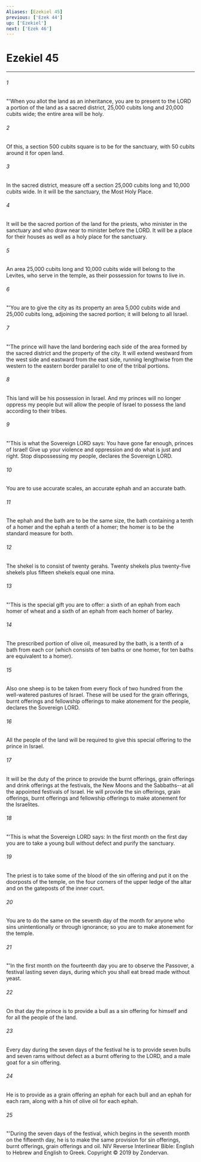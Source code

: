 ```yaml
---
Aliases: [Ezekiel 45]
previous: ['Ezek 44']
up: ['Ezekiel']
next: ['Ezek 46']
---
```

# Ezekiel 45

***


###### 1 
"'When you allot the land as an inheritance, you are to present to the LORD a portion of the land as a sacred district, 25,000 cubits long and 20,000 cubits wide; the entire area will be holy. 

###### 2 
Of this, a section 500 cubits square is to be for the sanctuary, with 50 cubits around it for open land. 

###### 3 
In the sacred district, measure off a section 25,000 cubits long and 10,000 cubits wide. In it will be the sanctuary, the Most Holy Place. 

###### 4 
It will be the sacred portion of the land for the priests, who minister in the sanctuary and who draw near to minister before the LORD. It will be a place for their houses as well as a holy place for the sanctuary. 

###### 5 
An area 25,000 cubits long and 10,000 cubits wide will belong to the Levites, who serve in the temple, as their possession for towns to live in. 

###### 6 
"'You are to give the city as its property an area 5,000 cubits wide and 25,000 cubits long, adjoining the sacred portion; it will belong to all Israel. 

###### 7 
"'The prince will have the land bordering each side of the area formed by the sacred district and the property of the city. It will extend westward from the west side and eastward from the east side, running lengthwise from the western to the eastern border parallel to one of the tribal portions. 

###### 8 
This land will be his possession in Israel. And my princes will no longer oppress my people but will allow the people of Israel to possess the land according to their tribes. 

###### 9 
"'This is what the Sovereign LORD says: You have gone far enough, princes of Israel! Give up your violence and oppression and do what is just and right. Stop dispossessing my people, declares the Sovereign LORD. 

###### 10 
You are to use accurate scales, an accurate ephah and an accurate bath. 

###### 11 
The ephah and the bath are to be the same size, the bath containing a tenth of a homer and the ephah a tenth of a homer; the homer is to be the standard measure for both. 

###### 12 
The shekel is to consist of twenty gerahs. Twenty shekels plus twenty-five shekels plus fifteen shekels equal one mina. 

###### 13 
"'This is the special gift you are to offer: a sixth of an ephah from each homer of wheat and a sixth of an ephah from each homer of barley. 

###### 14 
The prescribed portion of olive oil, measured by the bath, is a tenth of a bath from each cor (which consists of ten baths or one homer, for ten baths are equivalent to a homer). 

###### 15 
Also one sheep is to be taken from every flock of two hundred from the well-watered pastures of Israel. These will be used for the grain offerings, burnt offerings and fellowship offerings to make atonement for the people, declares the Sovereign LORD. 

###### 16 
All the people of the land will be required to give this special offering to the prince in Israel. 

###### 17 
It will be the duty of the prince to provide the burnt offerings, grain offerings and drink offerings at the festivals, the New Moons and the Sabbaths--at all the appointed festivals of Israel. He will provide the sin offerings, grain offerings, burnt offerings and fellowship offerings to make atonement for the Israelites. 

###### 18 
"'This is what the Sovereign LORD says: In the first month on the first day you are to take a young bull without defect and purify the sanctuary. 

###### 19 
The priest is to take some of the blood of the sin offering and put it on the doorposts of the temple, on the four corners of the upper ledge of the altar and on the gateposts of the inner court. 

###### 20 
You are to do the same on the seventh day of the month for anyone who sins unintentionally or through ignorance; so you are to make atonement for the temple. 

###### 21 
"'In the first month on the fourteenth day you are to observe the Passover, a festival lasting seven days, during which you shall eat bread made without yeast. 

###### 22 
On that day the prince is to provide a bull as a sin offering for himself and for all the people of the land. 

###### 23 
Every day during the seven days of the festival he is to provide seven bulls and seven rams without defect as a burnt offering to the LORD, and a male goat for a sin offering. 

###### 24 
He is to provide as a grain offering an ephah for each bull and an ephah for each ram, along with a hin of olive oil for each ephah. 

###### 25 
"'During the seven days of the festival, which begins in the seventh month on the fifteenth day, he is to make the same provision for sin offerings, burnt offerings, grain offerings and oil. NIV Reverse Interlinear Bible: English to Hebrew and English to Greek. Copyright © 2019 by Zondervan.
